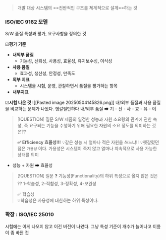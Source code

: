 

>개발 대상 시스템의 ==전반적인 구조를 쳬계적으로 설계==하는 것 


### ISO/IEC 9162 모델 
S/W 품질 특성과 평가, 요구사항을 정의한 것 

☑**평가 기준** 
- **내외부 품질**
	- 기능성, 신뢰성, 사용성, 효율성, 유지보수성, 이식성
- **사용 품질** 
	- 효과성, 생산성, 안정성, 만족도   
- **외부 지표** 
	- 시스템을 시험, 운영, 관찰하면서 품질을 평가하는 항목
- **내부지표** 


☑**시험 나온 것** 
![[Pasted image 20250504145826.png]]
내/외부 품질과 사용 품질을 비교하는 문제가 나왔다. 
헷갈릴만하다 
내/외부 품질 ➡ 기 - 신 - 사 - 효 - 유 - 이 


> [!QUESTION] 질문 
> S/W 제품의 일정한 성능과 자원 소요량의 관계에 관한 속성, 즉 요구되는 기능을 수행하기 위해 필요한 자원의 소요 정도를 의미하는 것은??
> 
> **✅ Efficiency 효율성!!!**
> 💡같은 성능 시 얼마나 적은 자원을 쓰느냐!!
> 💡헷갈렸던 점은 `가용성` 이다. 가용성은 시스템이 죽지 않고 얼마나 지속적으로 사용 가능한 상태를 의미 
- 성능 + 자원 ➡ 효율성 

> [!QUESTION] 질문
> ❓ 기능성(Functionality)의 하위 특성으로 옳지 않은 것은 ??
> 1-학습성, 2-적합성, 3-정확성, 4-보완성
> 
> ✅ 학습성  
> 💡학습성은 사용성에 대한하는 하위 특성이다. 


### 확장 : ISO/IEC 25010
시험에는 이게 나오지 않고 이전 버전이 나왔다.
그냥 특성 기준이 개수가 늘어나고 이름이 좀 바뀐 것 



